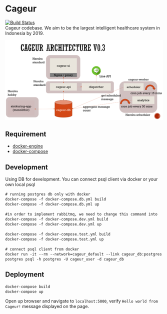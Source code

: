 # Cageur  
[![Build Status](https://travis-ci.com/girikuncoro/cageur.svg?token=Gf3F5tTzSpvHCJfUKXpu&branch=master)](https://travis-ci.com/girikuncoro/cageur)  
Cageur codebase. We aim to be the largest intelligent healthcare system in Indonesia by 2019.

![Cageur Architecture 22 Dec 2016](./v0.3-cageur-architecture.png)

## Requirement
* [docker-engine](https://docs.docker.com/engine/installation/)
* [docker-compose](https://docs.docker.com/compose/install/)

## Development
Using DB for development. You can connect psql client via docker or your own local psql
```
# running postgres db only with docker
docker-compose -f docker-compose.db.yml build
docker-compose -f docker-compose.db.yml up

#in order to implement rabbitmq, we need to change this command into 
docker-compose -f docker-compose.dev.yml build
docker-compose -f docker-compose.dev.yml up

docker-compose -f docker-compose.test.yml build
docker-compose -f docker-compose.test.yml up

# connect psql client from docker
docker run -it --rm --network=cageur_default --link cageur_db:postgres postgres psql -h postgres -U cageur_user -d cageur_db
```

## Deployment
```
docker-compose build
docker-compose up
```
Open up browser and navigate to `localhost:5000`, verify `Hello world from Cageur!` message displayed on the page.
